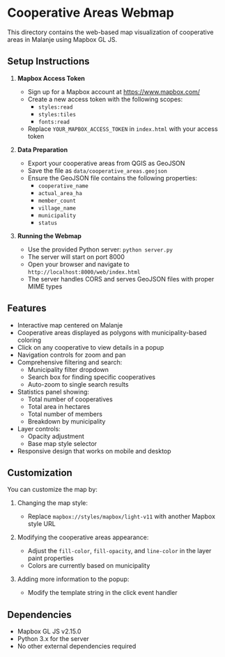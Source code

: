 # Cooperative Areas Webmap

This directory contains the web-based map visualization of cooperative areas in Malanje using Mapbox GL JS.

## Setup Instructions

1. **Mapbox Access Token**
   - Sign up for a Mapbox account at https://www.mapbox.com/
   - Create a new access token with the following scopes:
     - `styles:read`
     - `styles:tiles`
     - `fonts:read`
   - Replace `YOUR_MAPBOX_ACCESS_TOKEN` in `index.html` with your access token

2. **Data Preparation**
   - Export your cooperative areas from QGIS as GeoJSON
   - Save the file as `data/cooperative_areas.geojson`
   - Ensure the GeoJSON file contains the following properties:
     - `cooperative_name`
     - `actual_area_ha`
     - `member_count`
     - `village_name`
     - `municipality`
     - `status`

3. **Running the Webmap**
   - Use the provided Python server: `python server.py`
   - The server will start on port 8000
   - Open your browser and navigate to `http://localhost:8000/web/index.html`
   - The server handles CORS and serves GeoJSON files with proper MIME types

## Features

- Interactive map centered on Malanje
- Cooperative areas displayed as polygons with municipality-based coloring
- Click on any cooperative to view details in a popup
- Navigation controls for zoom and pan
- Comprehensive filtering and search:
  - Municipality filter dropdown
  - Search box for finding specific cooperatives
  - Auto-zoom to single search results
- Statistics panel showing:
  - Total number of cooperatives
  - Total area in hectares
  - Total number of members
  - Breakdown by municipality
- Layer controls:
  - Opacity adjustment
  - Base map style selector
- Responsive design that works on mobile and desktop

## Customization

You can customize the map by:

1. Changing the map style:
   - Replace `mapbox://styles/mapbox/light-v11` with another Mapbox style URL

2. Modifying the cooperative areas appearance:
   - Adjust the `fill-color`, `fill-opacity`, and `line-color` in the layer paint properties
   - Colors are currently based on municipality

3. Adding more information to the popup:
   - Modify the template string in the click event handler

## Dependencies

- Mapbox GL JS v2.15.0
- Python 3.x for the server
- No other external dependencies required 